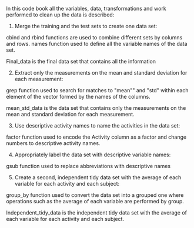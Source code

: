 In this code book all the variables, data, transformations and work performed to clean up the data is described:

1. Merge the training and the test sets to create one data set:

  cbind and rbind functions are used to combine different sets by columns and rows.
  names function used to define all the variable names of the data set.
  
  Final_data is the final data set that contains all the information

2. Extract only the measurements on the mean and standard deviation for each measurement:

  grep function used to search for matches to "mean"" and "std" within each element of the vector formed by the names of the       columns.
  
  mean_std_data is the data set that contains only the measurements on the mean and standard deviation for each measurement.

3. Use descriptive activity names to name the activities in the data set:

  factor function used to encode the Activity column as a factor and change numbers to descriptive activity names.

4. Appropriately label the data set with descriptive variable names:

  gsub function used to replace abbreviations with descriptive names


5. Create a second, independent tidy data set with the average of each variable for each activity and each subject:

  group_by function used to convert the data set into a grouped one where operations such as the average of each variable are performed by group.
  
  Independent_tidy_data is the independent tidy data set with the average of each variable for each activity and each subject.
  
